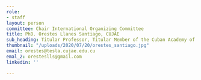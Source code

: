 ```yaml
---
role:
- staff
layout: person
committee: Chair International Organizing Committee
title: PhD. Orestes Llanes Santiago, CUJAE
sub_heading: Titular Professor, Titular Member of the Cuban Academy of Sciences
thumbnail: "/uploads/2020/07/20/orestes_santiago.jpg"
email: orestes@tesla.cujae.edu.cu
emal_2: oresteslls@gmail.com
linkedin: ''

---
```

